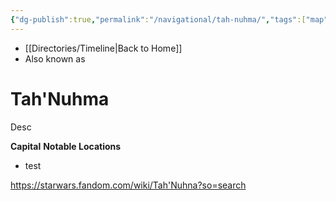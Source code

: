 ```yaml
---
{"dg-publish":true,"permalink":"/navigational/tah-nuhma/","tags":["map","planet","midrim","retraining","unfinished"],"dgHomeLink":false}
---
```


- [[Directories/Timeline\|Back to Home]]
- Also known as 

# Tah'Nuhma
Desc

**Capital**
**Notable Locations**
- test

https://starwars.fandom.com/wiki/Tah'Nuhna?so=search

